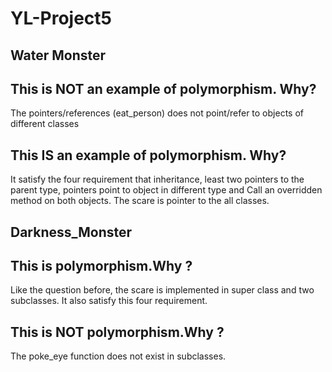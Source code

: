 # YL-Project5
## Water Monster

## This is NOT an example of polymorphism. Why?
The pointers/references (eat_person) does not point/refer to objects of different classes 

## This IS an example of polymorphism. Why?
It satisfy the four requirement that inheritance, least two pointers to the parent type, pointers point to object in different type and Call an overridden method on both objects.
The scare is pointer to the all classes.
## Darkness_Monster

## This is polymorphism.Why ?
Like the question before, the scare is implemented in super class and two subclasses. It also satisfy this four requirement.


## This is NOT polymorphism.Why ?
The poke_eye function does not exist in subclasses.